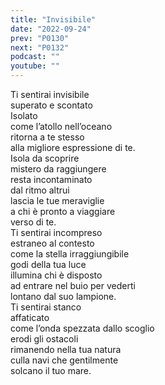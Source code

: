 ```yaml
---
title: "Invisibile"
date: "2022-09-24"
prev: "P0130"
next: "P0132"
podcast: ""
youtube: ""
---
```


Ti sentirai invisibile  
superato e scontato  
Isolato  
come l’atollo nell’oceano  
ritorna a te stesso  
alla migliore espressione di te.  
Isola da scoprire  
mistero da raggiungere  
resta incontaminato  
dal ritmo altrui  
lascia le tue meraviglie  
a chi è pronto a viaggiare  
verso di te.  
Ti sentirai incompreso  
estraneo al contesto  
come la stella irraggiungibile  
godi della tua luce  
illumina chi è disposto  
ad entrare nel buio per vederti  
lontano dal suo lampione.  
Ti sentirai stanco  
affaticato  
come l’onda spezzata dallo scoglio  
erodi gli ostacoli  
rimanendo nella tua natura  
culla navi che gentilmente  
solcano il tuo mare.
